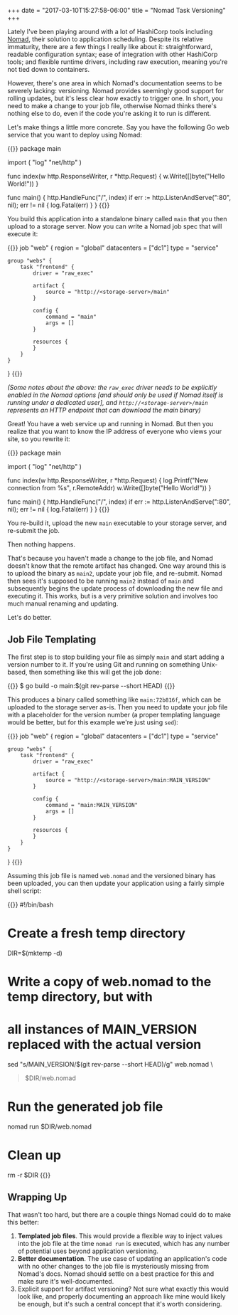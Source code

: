 +++
date = "2017-03-10T15:27:58-06:00"
title = "Nomad Task Versioning"
+++

Lately I've been playing around with a lot of HashiCorp tools including
[Nomad](https://www.nomadproject.io/), their solution to application scheduling.
Despite its relative immaturity, there are a few things I really like about it:
straightforward, readable configuration syntax; ease of integration with other
HashiCorp tools; and flexible runtime drivers, including raw execution, meaning
you're not tied down to containers.

However, there's one area in which Nomad's documentation seems to be severely
lacking: versioning. Nomad provides seemingly good support for rolling updates,
but it's less clear how exactly to trigger one. In short, you need to make a
change to your job file, otherwise Nomad thinks there's nothing else to do, even
if the code you're asking it to run is different.

<!-- more -->

Let's make things a little more concrete. Say you have the following Go web
service that you want to deploy using Nomad:

{{<highlight go>}}
package main

import (
    "log"
    "net/http"
)

func index(w http.ResponseWriter, r *http.Request) {
    w.Write([]byte("Hello World!"))
}

func main() {
    http.HandleFunc("/", index)
    if err := http.ListenAndServe(":80", nil); err != nil {
        log.Fatal(err)
    }
}
{{</highlight>}}

You build this application into a standalone binary called `main` that you
then upload to a storage server. Now you can write a Nomad job spec that will
execute it:

{{<highlight text>}}
job "web" {
    region = "global"
    datacenters = ["dc1"]
    type = "service"

    group "webs" {
        task "frontend" {
            driver = "raw_exec"

            artifact {
                source = "http://<storage-server>/main"
            }

            config {
                command = "main"
                args = []
            }

            resources {
            }
        }
    }
}
{{</highlight>}}

_(Some notes about the above: the `raw_exec` driver needs to be explicitly enabled
in the Nomad options [and should only be used if Nomad itself is running under a
dedicated user], and `http://<storage-server>/main` represents an HTTP endpoint
that can download the main binary)_

Great! You have a web service up and running in Nomad. But then you realize that
you want to know the IP address of everyone who views your site, so you rewrite
it:

{{<highlight go>}}
package main

import (
    "log"
    "net/http"
)

func index(w http.ResponseWriter, r *http.Request) {
    log.Printf("New connection from %s", r.RemoteAddr)
    w.Write([]byte("Hello World!"))
}

func main() {
    http.HandleFunc("/", index)
    if err := http.ListenAndServe(":80", nil); err != nil {
        log.Fatal(err)
    }
}
{{</highlight>}}

You re-build it, upload the new `main` executable to your storage server, and
re-submit the job.

Then nothing happens.

That's because you haven't made a change to the job file, and Nomad doesn't know
that the remote artifact has changed. One way around this is to upload the
binary as `main2`, update your job file, and re-submit. Nomad then sees it's
supposed to be running `main2` instead of `main` and subsequently begins the
update process of downloading the new file and executing it. This works, but is
a very primitive solution and involves too much manual renaming and updating.

Let's do better.

## Job File Templating

The first step is to stop building your file as simply `main` and start adding a
version number to it. If you're using Git and running on something Unix-based,
then something like this will get the job done:

{{<highlight bash>}}
$ go build -o main:$(git rev-parse --short HEAD)
{{</highlight>}}

This produces a binary called something like `main:72b816f`, which can be
uploaded to the storage server as-is. Then you need to update your job file with
a placeholder for the version number (a proper templating language would be
better, but for this example we're just using `sed`):

{{<highlight text>}}
job "web" {
    region = "global"
    datacenters = ["dc1"]
    type = "service"

    group "webs" {
        task "frontend" {
            driver = "raw_exec"

            artifact {
                source = "http://<storage-server>/main:MAIN_VERSION"
            }

            config {
                command = "main:MAIN_VERSION"
                args = []
            }

            resources {
            }
        }
    }
}
{{</highlight>}}

Assuming this job file is named `web.nomad` and the versioned binary has been
uploaded, you can then update your application using a fairly simple shell
script:

{{<highlight bash>}}
#!/bin/bash

# Create a fresh temp directory
DIR=$(mktemp -d)

# Write a copy of web.nomad to the temp directory, but with
# all instances of MAIN_VERSION replaced with the actual version
sed "s/MAIN_VERSION/$(git rev-parse --short HEAD)/g" web.nomad \
  >$DIR/web.nomad

# Run the generated job file
nomad run $DIR/web.nomad

# Clean up
rm -r $DIR
{{</highlight>}}

## Wrapping Up

That wasn't too hard, but there are a couple things Nomad could do to make
this better:

1. **Templated job files**. This would provide a flexible way to inject values into
   the job file at the time `nomad run` is executed, which has any number of
   potential uses beyond application versioning.
2. **Better documentation**. The use case of updating an application's code with no
   other changes to the job file is mysteriously missing from Nomad's docs.
   Nomad should settle on a best practice for this and make sure it's
   well-documented.
3. Explicit support for artifact versioning? Not sure what exactly this would
   look like, and properly documenting an approach like mine would likely be
   enough, but it's such a central concept that it's worth considering.
